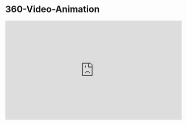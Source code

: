 # 360-Video-Animation

<iframe width="560" height="315"
src="https://www.youtube.com/embed/7COulHYfhcU" 
frameborder="0" 
allow="accelerometer; autoplay; encrypted-media; gyroscope; picture-in-picture" 
allowfullscreen></iframe>
